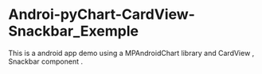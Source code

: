 # Androi-pyChart-CardView-Snackbar_Exemple
This is a android app demo using a  MPAndroidChart  library  and CardView , Snackbar  component .